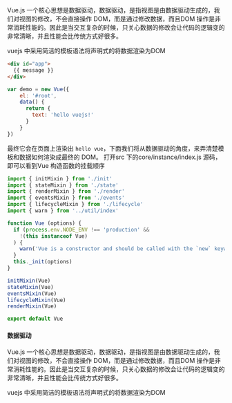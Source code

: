 Vue.js 一个核心思想是数据驱动，数据驱动，是指视图是由数据驱动生成的，我们对视图的修改，不会直接操作 DOM，而是通过修改数据，而且DOM 操作是非常消耗性能的。因此是当交互复杂的时候，只关心数据的修改会让代码的逻辑变的非常清晰，并且性能会比传统方式好很多。

vuejs 中采用简洁的模板语法将声明式的将数据渲染为DOM

```html
<div id="app">
  {{ message }}
</div>
```



```js
var demo = new Vue({
    el: '#root',
    data() {
      return {
        text: 'hello vuejs!'
      }
    }
})
```

最终它会在页面上渲染出 `hello vue`，下面我们将从数据驱动的角度，来弄清楚模板和数据如何渲染成最终的 DOM。
打开src 下的core/instance/index.js 源码，即可以看到Vue 构造函数的挂载顺序

```js
import { initMixin } from './init'
import { stateMixin } from './state'
import { renderMixin } from './render'
import { eventsMixin } from './events'
import { lifecycleMixin } from './lifecycle'
import { warn } from '../util/index'

function Vue (options) {
  if (process.env.NODE_ENV !== 'production' &&
    !(this instanceof Vue)
  ) {
    warn('Vue is a constructor and should be called with the `new` keyword')
  }
  this._init(options)
}

initMixin(Vue)
stateMixin(Vue)
eventsMixin(Vue)
lifecycleMixin(Vue)
renderMixin(Vue)

export default Vue
```



#### 数据驱动

Vue.js 一个核心思想是数据驱动，数据驱动，是指视图是由数据驱动生成的，我们对视图的修改，不会直接操作 DOM，而是通过修改数据，而且DOM 操作是非常消耗性能的。因此是当交互复杂的时候，只关心数据的修改会让代码的逻辑变的非常清晰，并且性能会比传统方式好很多。

vuejs 中采用简洁的模板语法将声明式的将数据渲染为DOM
